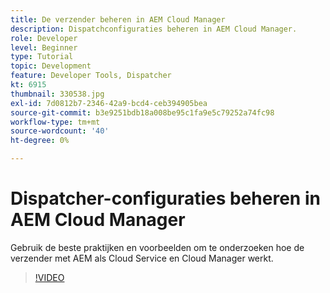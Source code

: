 ```yaml
---
title: De verzender beheren in AEM Cloud Manager
description: Dispatchconfiguraties beheren in AEM Cloud Manager.
role: Developer
level: Beginner
type: Tutorial
topic: Development
feature: Developer Tools, Dispatcher
kt: 6915
thumbnail: 330538.jpg
exl-id: 7d0812b7-2346-42a9-bcd4-ceb394905bea
source-git-commit: b3e9251bdb18a008be95c1fa9e5c79252a74fc98
workflow-type: tm+mt
source-wordcount: '40'
ht-degree: 0%

---
```


# Dispatcher-configuraties beheren in AEM Cloud Manager

Gebruik de beste praktijken en voorbeelden om te onderzoeken hoe de verzender met AEM als Cloud Service en Cloud Manager werkt.

>[!VIDEO](https://video.tv.adobe.com/v/330538?quality=12&learn=on)
